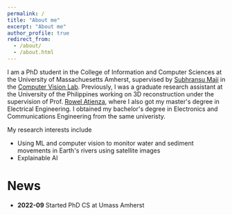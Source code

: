 ```yaml
---
permalink: /
title: "About me"
excerpt: "About me"
author_profile: true
redirect_from: 
  - /about/
  - /about.html
---
```


I am a PhD student in the College of Information and Computer Sciences at the University of Massachuesetts Amherst, supervised by [Subhransu Maji](https://people.cs.umass.edu/~smaji/index.html) in the [Computer Vision Lab](http://vis-www.cs.umass.edu/people.html). Previously, I was a graduate research assistant at the University of the Philippines working on 3D reconstruction under the supervision of Prof. [Rowel Atienza](https://scholar.google.com/citations?user=ZkpXaOsAAAAJ&hl=en), where I also got my master's degree in Electrical Engineering. I obtained my bachelor's degree in Electronics and Communications Engineering from the same univeristy.

My research interests include 
* Using ML and computer vision to monitor water and sediment movements in Earth's rivers using satellite images
* Explainable AI

# News
* **2022-09** Started PhD CS at Umass Amherst